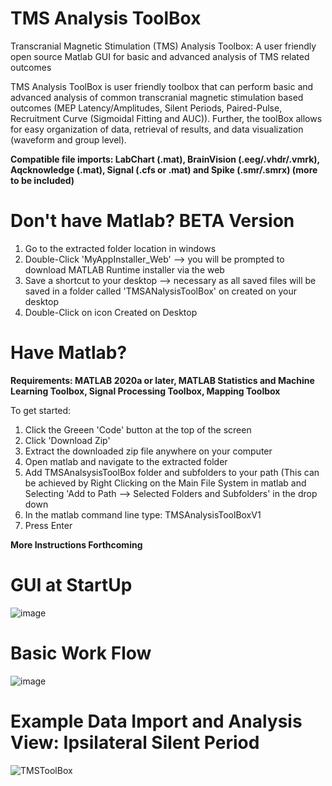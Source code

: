 # TMS Analysis ToolBox
Transcranial Magnetic Stimulation (TMS) Analysis Toolbox: A user friendly open source Matlab GUI for basic and advanced analysis of TMS related outcomes

TMS Analysis ToolBox is user friendly toolbox that can perform basic and advanced analysis of common transcranial magnetic stimulation based outcomes (MEP Latency/Amplitudes, Silent Periods, Paired-Pulse, Recruitment Curve (Sigmoidal Fitting and AUC)). Further, the toolBox allows for easy organization of data, retrieval of results, and data visualization (waveform and group level). 

**Compatible file imports: LabChart (.mat), BrainVision (.eeg/.vhdr/.vmrk), Aqcknowledge (.mat), Signal (.cfs or .mat) and Spike (.smr/.smrx) (more to be included)**

# Don't have Matlab? BETA Version

1) Go to the extracted folder location in windows
2) Double-Click 'MyAppInstaller_Web' --> you will be prompted to download MATLAB Runtime installer via the web
3) Save a shortcut to your desktop --> necessary as all saved files will be saved in a folder called 'TMSANalysisToolBox' on created on your desktop
4) Double-Click on icon Created on Desktop

# Have Matlab?

**Requirements: MATLAB 2020a or later, MATLAB Statistics and Machine Learning Toolbox, Signal Processing Toolbox, Mapping Toolbox**

To get started:

1) Click the Greeen 'Code' button at the top of the screen
2) Click 'Download Zip'
3) Extract the downloaded zip file anywhere on your computer
4) Open matlab and navigate to the extracted folder
5) Add TMSAnalsysisToolBox folder and subfolders to your path (This can be achieved by Right Clicking on the Main File System in matlab and Selecting 'Add to Path --> Selected Folders and Subfolders' in the drop down
6) In the matlab command line type: TMSAnalysisToolBoxV1 
7) Press Enter

**More Instructions Forthcoming**

# GUI at StartUp

![image](https://user-images.githubusercontent.com/53790023/125673566-10082301-5e4d-4177-8437-4a208d988a63.png)

# Basic Work Flow

![image](https://user-images.githubusercontent.com/53790023/125680867-1f7f0db3-01b8-4f62-ac6b-cf4b821ec827.png)

# Example Data Import and Analysis View: Ipsilateral Silent Period

![TMSToolBox](https://user-images.githubusercontent.com/53790023/125692237-85dcc87e-7eeb-490f-9f6d-ca87a450f530.jpg)



